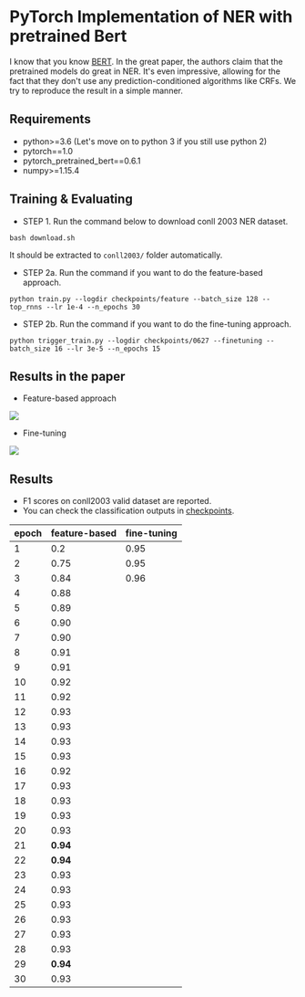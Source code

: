 # PyTorch Implementation of NER with pretrained Bert

I know that you know [BERT](https://arxiv.org/abs/1810.04805).
In the great paper, the authors claim that the pretrained models do great in NER.
It's even impressive, allowing for the fact that they don't use any prediction-conditioned algorithms like CRFs.
We try to reproduce the result in a simple manner.

## Requirements
* python>=3.6 (Let's move on to python 3 if you still use python 2)
* pytorch==1.0
* pytorch_pretrained_bert==0.6.1
* numpy>=1.15.4

## Training & Evaluating

* STEP 1. Run the command below to download conll 2003 NER dataset.
```
bash download.sh
```
It should be extracted to `conll2003/` folder automatically.

* STEP 2a. Run the command if you want to do the feature-based approach.
```
python train.py --logdir checkpoints/feature --batch_size 128 --top_rnns --lr 1e-4 --n_epochs 30
```

* STEP 2b. Run the command if you want to do the fine-tuning approach.
```
python trigger_train.py --logdir checkpoints/0627 --finetuning --batch_size 16 --lr 3e-5 --n_epochs 15
```

## Results in the paper

* Feature-based approach

<img src="bert_ner.png">

* Fine-tuning

<img src="bert_ner_finetuning.png">

## Results

* F1 scores on conll2003 valid dataset are reported.
* You can check the classification outputs in [checkpoints](checkpoints).

|epoch|feature-based|fine-tuning|
|--|--|--|
|1|0.2|0.95|
|2|0.75|0.95|
|3|0.84|0.96|
|4|0.88|
|5|0.89|
|6|0.90|
|7|0.90|
|8|0.91|
|9|0.91|
|10|0.92|
|11|0.92|
|12|0.93|
|13|0.93|
|14|0.93|
|15|0.93|
|16|0.92|
|17|0.93|
|18|0.93|
|19|0.93|
|20|0.93|
|21|**0.94**|
|22|**0.94**|
|23|0.93|
|24|0.93|
|25|0.93|
|26|0.93|
|27|0.93|
|28|0.93|
|29|**0.94**|
|30|0.93|
